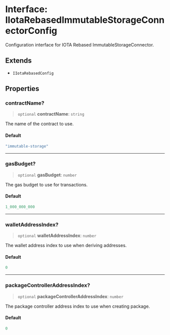 # Interface: IIotaRebasedImmutableStorageConnectorConfig

Configuration interface for IOTA Rebased ImmutableStorageConnector.

## Extends

- `IIotaRebasedConfig`

## Properties

### contractName?

> `optional` **contractName**: `string`

The name of the contract to use.

#### Default

```ts
"immutable-storage"
```

***

### gasBudget?

> `optional` **gasBudget**: `number`

The gas budget to use for transactions.

#### Default

```ts
1_000_000_000
```

***

### walletAddressIndex?

> `optional` **walletAddressIndex**: `number`

The wallet address index to use when deriving addresses.

#### Default

```ts
0
```

***

### packageControllerAddressIndex?

> `optional` **packageControllerAddressIndex**: `number`

The package controller address index to use when creating package.

#### Default

```ts
0
```
